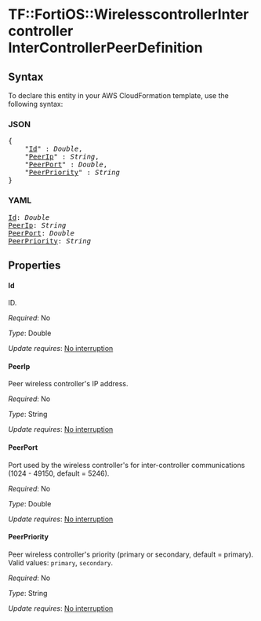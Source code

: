 # TF::FortiOS::WirelesscontrollerIntercontroller InterControllerPeerDefinition

## Syntax

To declare this entity in your AWS CloudFormation template, use the following syntax:

### JSON

<pre>
{
    "<a href="#id" title="Id">Id</a>" : <i>Double</i>,
    "<a href="#peerip" title="PeerIp">PeerIp</a>" : <i>String</i>,
    "<a href="#peerport" title="PeerPort">PeerPort</a>" : <i>Double</i>,
    "<a href="#peerpriority" title="PeerPriority">PeerPriority</a>" : <i>String</i>
}
</pre>

### YAML

<pre>
<a href="#id" title="Id">Id</a>: <i>Double</i>
<a href="#peerip" title="PeerIp">PeerIp</a>: <i>String</i>
<a href="#peerport" title="PeerPort">PeerPort</a>: <i>Double</i>
<a href="#peerpriority" title="PeerPriority">PeerPriority</a>: <i>String</i>
</pre>

## Properties

#### Id

ID.

_Required_: No

_Type_: Double

_Update requires_: [No interruption](https://docs.aws.amazon.com/AWSCloudFormation/latest/UserGuide/using-cfn-updating-stacks-update-behaviors.html#update-no-interrupt)

#### PeerIp

Peer wireless controller's IP address.

_Required_: No

_Type_: String

_Update requires_: [No interruption](https://docs.aws.amazon.com/AWSCloudFormation/latest/UserGuide/using-cfn-updating-stacks-update-behaviors.html#update-no-interrupt)

#### PeerPort

Port used by the wireless controller's for inter-controller communications (1024 - 49150, default = 5246).

_Required_: No

_Type_: Double

_Update requires_: [No interruption](https://docs.aws.amazon.com/AWSCloudFormation/latest/UserGuide/using-cfn-updating-stacks-update-behaviors.html#update-no-interrupt)

#### PeerPriority

Peer wireless controller's priority (primary or secondary, default = primary). Valid values: `primary`, `secondary`.

_Required_: No

_Type_: String

_Update requires_: [No interruption](https://docs.aws.amazon.com/AWSCloudFormation/latest/UserGuide/using-cfn-updating-stacks-update-behaviors.html#update-no-interrupt)

